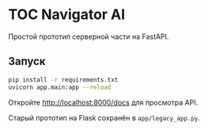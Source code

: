 # TOC Navigator AI

Простой прототип серверной части на FastAPI.

## Запуск

```bash
pip install -r requirements.txt
uvicorn app.main:app --reload
```

Откройте [http://localhost:8000/docs](http://localhost:8000/docs) для просмотра API.

Старый прототип на Flask сохранён в `app/legacy_app.py`.
